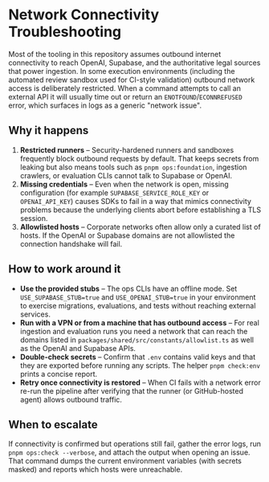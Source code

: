 # Network Connectivity Troubleshooting

Most of the tooling in this repository assumes outbound internet connectivity to reach
OpenAI, Supabase, and the authoritative legal sources that power ingestion. In
some execution environments (including the automated review sandbox used for
CI-style validation) outbound network access is deliberately restricted. When a
command attempts to call an external API it will usually time out or return an
`ENOTFOUND`/`ECONNREFUSED` error, which surfaces in logs as a generic "network
issue".

## Why it happens

1. **Restricted runners** – Security-hardened runners and sandboxes frequently
   block outbound requests by default. That keeps secrets from leaking but also
   means tools such as `pnpm ops:foundation`, ingestion crawlers, or evaluation
   CLIs cannot talk to Supabase or OpenAI.
2. **Missing credentials** – Even when the network is open, missing
   configuration (for example `SUPABASE_SERVICE_ROLE_KEY` or
   `OPENAI_API_KEY`) causes SDKs to fail in a way that mimics connectivity
   problems because the underlying clients abort before establishing a TLS
   session.
3. **Allowlisted hosts** – Corporate networks often allow only a curated list of
   hosts. If the OpenAI or Supabase domains are not allowlisted the connection
   handshake will fail.

## How to work around it

- **Use the provided stubs** – The ops CLIs have an offline mode. Set
  `USE_SUPABASE_STUB=true` and `USE_OPENAI_STUB=true` in your environment to
  exercise migrations, evaluations, and tests without reaching external
  services.
- **Run with a VPN or from a machine that has outbound access** – For real
  ingestion and evaluation runs you need a network that can reach the domains
  listed in `packages/shared/src/constants/allowlist.ts` as well as the OpenAI
  and Supabase APIs.
- **Double-check secrets** – Confirm that `.env` contains valid keys and that
  they are exported before running any scripts. The helper `pnpm check:env`
  prints a concise report.
- **Retry once connectivity is restored** – When CI fails with a network error
  re-run the pipeline after verifying that the runner (or GitHub-hosted agent)
  allows outbound traffic.

## When to escalate

If connectivity is confirmed but operations still fail, gather the error logs,
run `pnpm ops:check --verbose`, and attach the output when opening an issue.
That command dumps the current environment variables (with secrets masked) and
reports which hosts were unreachable.
